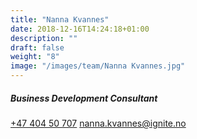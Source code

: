 ```yaml
---
title: "Nanna Kvannes"
date: 2018-12-16T14:24:18+01:00
description: ""
draft: false
weight: "8"
image: "/images/team/Nanna Kvannes.jpg"
---
```

##### Business Development Consultant​
<a class="phoneto" href="tel:+47 404 50 707"><i class="fas fa-phone"></i>+47 404 50 707</a>
<a class="mailto" href="mailto:nanna.kvannes@ignite.no"><i class="fas fa-envelope"></i></i>nanna.kvannes@ignite.no</a>